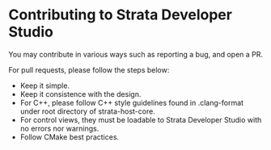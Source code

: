 # Contributing to Strata Developer Studio

You may contribute in various ways such as reporting a bug, and open a PR.

For pull requests, please follow the steps below:

* Keep it simple.
* Keep it consistence with the design.
* For C++, please follow C++ style guidelines found in .clang-format under root directory of strata-host-core.
* For control views, they must be loadable to Strata Developer Studio with no errors nor warnings.
* Follow CMake best practices.
